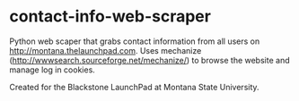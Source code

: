 # contact-info-web-scraper

Python web scaper that grabs contact information from all users on http://montana.thelaunchpad.com.
Uses mechanize (http://wwwsearch.sourceforge.net/mechanize/) to browse the website and manage log in cookies.

Created for the Blackstone LaunchPad at Montana State University.
